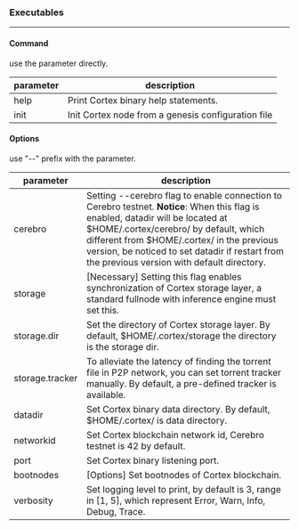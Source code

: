 ### Executables

------------------

#### Command

use the parameter directly.

|parameter| description |
|----|----|
|help|Print Cortex binary help statements.|
|init|Init Cortex node from a genesis configuration file|

#### Options

use "--" prefix with the parameter.

|       parameter     | description |
|--------------------- | -------------|
| cerebro | Setting --cerebro flag to enable connection to Cerebro testnet. **Notice**: When this flag is enabled, datadir will be located at $HOME/.cortex/cerebro/ by default, which different from $HOME/.cortex/ in the previous version, be noticed to set datadir if restart from the previous version with default directory. |
| storage | [Necessary] Setting this flag enables synchronization of Cortex storage layer, a standard fullnode with inference engine must set this. |
| storage.dir|Set the directory of Cortex storage layer. By default, $HOME/.cortex/storage the directory is the storage dir.|
|storage.tracker|To alleviate the latency of finding the torrent file in P2P network, you can set torrent tracker manually. By default, a pre-defined tracker is available.|
|datadir|Set Cortex binary data directory. By default, $HOME/.cortex/ is data directory.|
|networkid|Set Cortex blockchain network id, Cerebro testnet is 42 by default.|
|port|Set Cortex binary listening port.|
|bootnodes| [Options] Set bootnodes of Cortex blockchain. |
|verbosity|Set logging level to print, by default is 3, range in [1, 5], which represent Error, Warn, Info, Debug, Trace.|